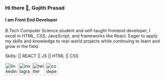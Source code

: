### Hi there 👋, Gojith Prasad
#### I am Front End Developer
 B.Tech Computer Science student and self-taught frontend developer, I excel in HTML, CSS, JavaScript, and frameworks like React. Eager to apply my skills and knowledge to real-world projects while continuing to learn and grow in the field.

Skills: || REACT || JS || HTML || CSS



[<img src='https://cdn.jsdelivr.net/npm/simple-icons@3.0.1/icons/linkedin.svg' alt='linkedin' height='40'>](https://www.linkedin.com/in/gojithprasad/)  [<img src='https://cdn.jsdelivr.net/npm/simple-icons@3.0.1/icons/instagram.svg' alt='instagram' height='40'>](https://www.instagram.com/_gp_ji/)  [<img src='https://cdn.jsdelivr.net/npm/simple-icons@3.0.1/icons/twitter.svg' alt='twitter' height='40'>](https://twitter.com/@gojithprasad)  [<img src='https://cdn.jsdelivr.net/npm/simple-icons@3.0.1/icons/codepen.svg' alt='codepen' height='40'>](https://codepen.io/gojithpr@GpABCDasad)  

